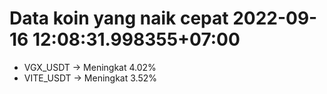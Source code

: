 # Data koin yang naik cepat 2022-09-16 12:08:31.998355+07:00

* VGX_USDT -> Meningkat 4.02%
* VITE_USDT -> Meningkat 3.52%
